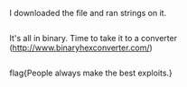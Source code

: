 I downloaded the file and ran strings on it.

<img src=''>

It's all in binary. Time to take it to a converter (http://www.binaryhexconverter.com/)

<img src=''>

flag{People always make the best exploits.}